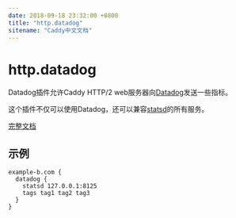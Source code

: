```yaml
---
date: 2018-09-18 23:32:00 +0800
title: "http.datadog"
sitename: "Caddy中文文档"
---
```


# http.datadog

Datadog插件允许Caddy HTTP/2 web服务器向[Datadog](https://www.datadoghq.com/)发送一些指标。

这个插件不仅可以使用Datadog，还可以兼容[statsd](https://github.com/etsy/statsd)的所有服务。

[完整文档](https://github.com/payintech/caddy-datadog/blob/master/README.md)

## 示例

```caddy
example-b.com {
  datadog {
    statsd 127.0.0.1:8125
    tags tag1 tag2 tag3
  }
}
```